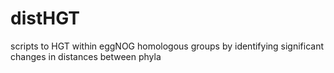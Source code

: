# distHGT
scripts to HGT within eggNOG homologous groups by identifying significant changes in distances between phyla

